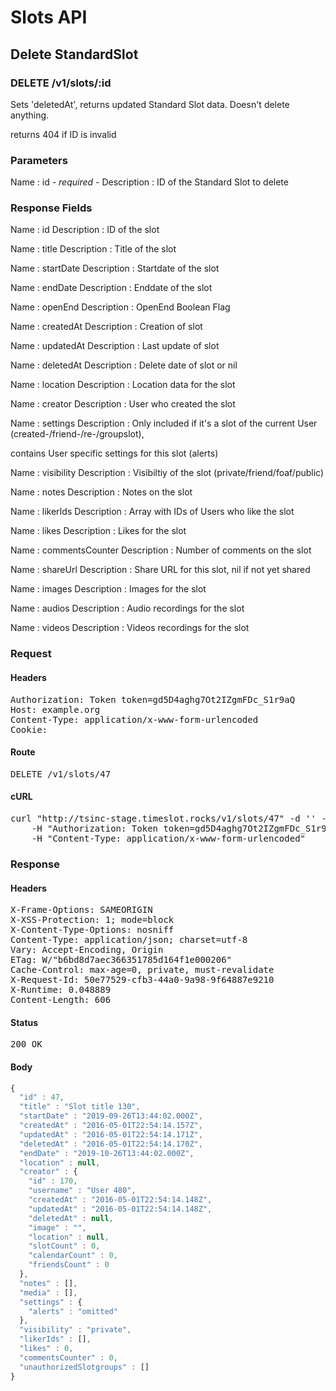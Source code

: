 # Slots API

## Delete StandardSlot

### DELETE /v1/slots/:id

Sets &#39;deletedAt&#39;, returns updated Standard Slot data. Doesn&#39;t delete anything.

returns 404 if ID is invalid

### Parameters

Name : id *- required -*
Description : ID of the Standard Slot to delete


### Response Fields

Name : id
Description : ID of the slot

Name : title
Description : Title of the slot

Name : startDate
Description : Startdate of the slot

Name : endDate
Description : Enddate of the slot

Name : openEnd
Description : OpenEnd Boolean Flag

Name : createdAt
Description : Creation of slot

Name : updatedAt
Description : Last update of slot

Name : deletedAt
Description : Delete date of slot or nil

Name : location
Description : Location data for the slot

Name : creator
Description : User who created the slot

Name : settings
Description : Only included if it&#39;s a slot of the current User (created-/friend-/re-/groupslot),

contains User specific settings for this slot (alerts)

Name : visibility
Description : Visibiltiy of the slot (private/friend/foaf/public)

Name : notes
Description : Notes on the slot

Name : likerIds
Description : Array with IDs of Users who like the slot

Name : likes
Description : Likes for the slot

Name : commentsCounter
Description : Number of comments on the slot

Name : shareUrl
Description : Share URL for this slot, nil if not yet shared

Name : images
Description : Images for the slot

Name : audios
Description : Audio recordings for the slot

Name : videos
Description : Videos recordings for the slot

### Request

#### Headers

<pre>Authorization: Token token=gd5D4aghg7Ot2IZgmFDc_S1r9aQ
Host: example.org
Content-Type: application/x-www-form-urlencoded
Cookie: </pre>

#### Route

<pre>DELETE /v1/slots/47</pre>

#### cURL

<pre class="request">curl &quot;http://tsinc-stage.timeslot.rocks/v1/slots/47&quot; -d &#39;&#39; -X DELETE \
	-H &quot;Authorization: Token token=gd5D4aghg7Ot2IZgmFDc_S1r9aQ&quot; \
	-H &quot;Content-Type: application/x-www-form-urlencoded&quot;</pre>

### Response

#### Headers

<pre>X-Frame-Options: SAMEORIGIN
X-XSS-Protection: 1; mode=block
X-Content-Type-Options: nosniff
Content-Type: application/json; charset=utf-8
Vary: Accept-Encoding, Origin
ETag: W/&quot;b6bd8d7aec366351785d164f1e000206&quot;
Cache-Control: max-age=0, private, must-revalidate
X-Request-Id: 50e77529-cfb3-44a0-9a98-9f64887e9210
X-Runtime: 0.048889
Content-Length: 606</pre>

#### Status

<pre>200 OK</pre>

#### Body

```javascript
{
  "id" : 47,
  "title" : "Slot title 130",
  "startDate" : "2019-09-26T13:44:02.000Z",
  "createdAt" : "2016-05-01T22:54:14.157Z",
  "updatedAt" : "2016-05-01T22:54:14.171Z",
  "deletedAt" : "2016-05-01T22:54:14.170Z",
  "endDate" : "2019-10-26T13:44:02.000Z",
  "location" : null,
  "creator" : {
    "id" : 170,
    "username" : "User 480",
    "createdAt" : "2016-05-01T22:54:14.148Z",
    "updatedAt" : "2016-05-01T22:54:14.148Z",
    "deletedAt" : null,
    "image" : "",
    "location" : null,
    "slotCount" : 0,
    "calendarCount" : 0,
    "friendsCount" : 0
  },
  "notes" : [],
  "media" : [],
  "settings" : {
    "alerts" : "omitted"
  },
  "visibility" : "private",
  "likerIds" : [],
  "likes" : 0,
  "commentsCounter" : 0,
  "unauthorizedSlotgroups" : []
}
```
